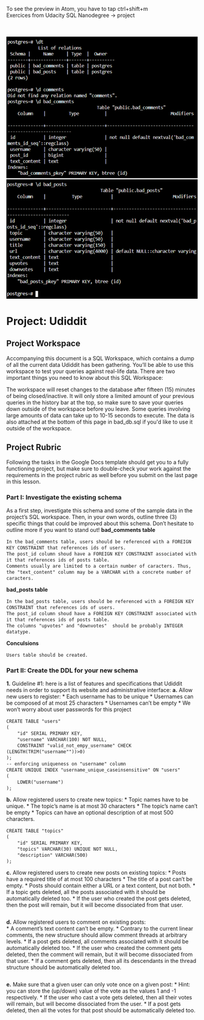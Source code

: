 
To see the preview in Atom, you have to tap ctrl+shift+m </br>
Exercices from Udacity SQL Nanodegree -> project  </br> </br> </br>


![](schema_andtables.PNG)
![](badposts.PNG)



# Project: Udiddit


## Project Workspace
Accompanying this document is a SQL Workspace, which contains a dump of all the current data Udiddit has been gathering. You’ll be able to use this workspace to test your queries against real-life data. There are two important things you need to know about this SQL Workspace:

The workspace will reset changes to the database after fifteen (15) minutes of being closed/inactive. It will only store a limited amount of your previous queries in the history bar at the top, so make sure to save your queries down outside of the workspace before you leave.
Some queries involving large amounts of data can take up to 10-15 seconds to execute.
The data is also attached at the bottom of this page in bad_db.sql if you'd like to use it outside of the workspace.

## Project Rubric
Following the tasks in the Google Docs template should get you to a fully functioning project, but make sure to double-check your work against the requirements in the project rubric as well before you submit on the last page in this lesson.



### Part I: Investigate the existing schema
As a first step, investigate this schema and some of the sample data in the project’s SQL workspace. Then, in your own words, outline three (3) specific things that could be improved about this schema. Don’t hesitate to outline more if you want to stand out!
__bad_comments table__
```
In the bad_comments table, users should be referenced with a FOREIGN KEY CONSTRAINT that references ids of users.
The post_id column shoud have a FOREIGN KEY CONSTRAINT associated with it that references ids of posts table.
Comments usually are limited to a certain number of caracters. Thus, the "text_content" column may be a VARCHAR with a concrete number of
caracters.
```
__bad_posts table__
```
In the bad_posts table, users should be referenced with a FOREIGN KEY CONSTRAINT that references ids of users.
The post_id column shoud have a FOREIGN KEY CONSTRAINT associated with it that references ids of posts table.
The columns "upvotes" and "downvotes"  should be probably INTEGER datatype.
```
__Conculsions__
```
Users table should be created.
```

### Part II: Create the DDL for your new schema


__1.__ Guideline #1: here is a list of features and specifications that Udiddit needs in order to support its website and administrative interface:
__a.__  Allow new users to register:
    * Each username has to be unique
    * Usernames can be composed of at most 25 characters
    * Usernames can’t be empty
    * We won’t worry about user passwords for this project
```
CREATE TABLE "users"
(
    "id" SERIAL PRIMARY KEY,
    "username" VARCHAR(100) NOT NULL,
    CONSTRAINT "valid_not_empy_username" CHECK (LENGTH(TRIM("username""))>0)
);
-- enforcing uniqueness on "username" column
CREATE UNIQUE INDEX "username_unique_caseinsensitive" ON "users"
(
    LOWER("username")
);  
```
 
__b.__  Allow registered users to create new topics:
    * Topic names have to be unique.
    * The topic’s name is at most 30 characters
    * The topic’s name can’t be empty
    * Topics can have an optional description of at most 500 characters.
        
```
CREATE TABLE "topics"
(
    "id" SERIAL PRIMARY KEY,
    "topics" VARCHAR(30) UNIQUE NOT NULL,
    "description" VARCHAR(500)
);
```

__c.__ Allow registered users to create new posts on existing topics:
    * Posts have a required title of at most 100 characters
    * The title of a post can’t be empty.
    * Posts should contain either a URL or a text content, but not both.
    * If a topic gets deleted, all the posts associated with it should be automatically deleted too.
    * If the user who created the post gets deleted, then the post will remain, but it will become dissociated from that user.
```

```
__d.__ Allow registered users to comment on existing posts:</br>
    * A comment’s text content can’t be empty.
    * Contrary to the current linear comments, the new structure should allow comment threads at arbitrary levels.
    * If a post gets deleted, all comments associated with it should be automatically deleted too.
    * If the user who created the comment gets deleted, then the comment will remain, but it will become dissociated from that user.
    * If a comment gets deleted, then all its descendants in the thread structure should be automatically deleted too.
```

```
__e.__ Make sure that a given user can only vote once on a given post:
    * Hint: you can store the (up/down) value of the vote as the values 1 and -1 respectively.
    * If the user who cast a vote gets deleted, then all their votes will remain, but will become dissociated from the user.
    * If a post gets deleted, then all the votes for that post should be automatically deleted too.
```

```